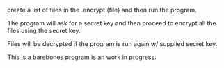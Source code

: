 create a list of files in the .encrypt (file) and then run the program.

The program will ask for a secret key and then proceed to encrypt all the files using the secret key.

Files will be decrypted if the program is run again w/ supplied secret key.

This is a barebones program is an work in progress. 

